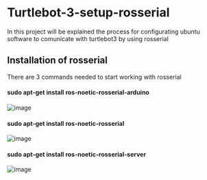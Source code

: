 # Turtlebot-3-setup-rosserial

In this project will be explained the process for configurating ubuntu software to comunicate with turtlebot3 by using rosserial

## Installation of rosserial
There are 3 commands needed to start working with rosserial
#### sudo apt-get install ros-noetic-rosserial-arduino
![image](https://user-images.githubusercontent.com/42352941/173672548-b1b5fc0d-82e1-49e6-af3b-705e03843792.png)


#### sudo apt-get install ros-noetic-rosserial
![image](https://user-images.githubusercontent.com/42352941/173672569-eaa97ee0-6679-4e10-af2e-304b46b4d898.png)


#### sudo apt-get install ros-noetic-rosserial-server
![image](https://user-images.githubusercontent.com/42352941/173672602-a093afeb-9501-4d63-a473-c510e144ebad.png)
